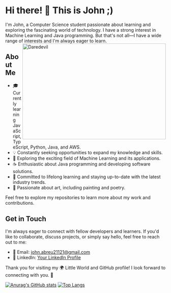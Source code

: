 # Hi there! 👋 This is John ;)

I'm John, a Computer Science student passionate about learning and exploring the fascinating world of technology. I have a strong interest in Machine Learning and Java programming. But that's not all—I have a wide range of interests and I'm always eager to learn. <img align="right" src="![597bb6e7cf503a23486e17c988e6ea4e](https://github.com/JohnJohn21121/JohnJohn21121/assets/53148243/dc44537a-3fe5-49e5-ac82-eb0b1decd7e0)" alt="Daredevil" width="450" height="300">
## About Me

- 🎓 Currently learning JavaScript, TypeScript, Python, Java, and AWS.
- 💡 Constantly seeking opportunities to expand my knowledge and skills.
- 🤖 Exploring the exciting field of Machine Learning and its applications.
- ☕️ Enthusiastic about Java programming and developing software solutions.
- 🌱 Committed to lifelong learning and staying up-to-date with the latest industry trends.
- 🎨 Passionate about art, including painting and poetry.

Feel free to explore my repositories to learn more about my work and contributions.

## Get in Touch

I'm always eager to connect with fellow developers and learners. If you'd like to collaborate, discuss projects, or simply say hello, feel free to reach out to me:

- 📧 Email: john.abreu21121@gmail.com
- 💼 LinkedIn: [Your LinkedIn Profile](https://www.linkedin.com/in/juan-andres-abreu-598820181/)

Thank you for visiting my 🌍 Little World and GitHub profile! I look forward to connecting with you. 🚀

[![Anurag's GitHub stats](https://github-readme-stats.vercel.app/api?username=JohnJohn21121&show_icons=true&theme=dracula&bg_color=00000000)](https://github.com/anuraghazra/github-readme-stats) [![Top Langs](https://github-readme-stats.vercel.app/api/top-langs/?username=JohnJohn21121&layout=donut-vertical)](https://github.com/anuraghazra/github-readme-stats)
